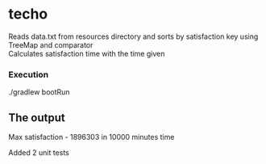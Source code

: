 # techo

Reads data.txt from resources directory and sorts by satisfaction key using TreeMap and comparator  
Calculates satisfaction time with the time given 

### Execution 
./gradlew bootRun 

## The output 
Max satisfaction - 1896303 in 10000 minutes time


Added 2 unit tests 
